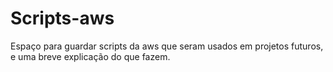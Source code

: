 # Scripts-aws
Espaço para guardar scripts da aws que seram usados em projetos futuros, e uma breve explicação do que fazem.
